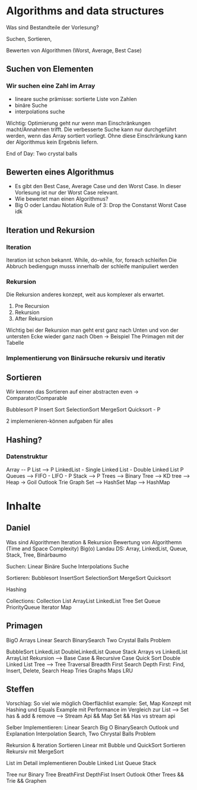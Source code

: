 # Algorithms and data structures

Was sind Bestandteile der Vorlesung?

Suchen, Sortieren,

Bewerten von Algorithmen (Worst, Average, Best Case)

## Suchen von Elementen

### Wir suchen eine Zahl im Array

- lineare suche prämisse: sortierte Liste von Zahlen
- binäre Suche
- interpolations suche

Wichtig: Optimierung geht nur wenn man Einschränkungen macht/Annahmen trifft.
Die verbesserte Suche kann nur durchgeführt werden, wenn das Array sortiert
vorliegt. Ohne diese Einschränkung kann der Algorithmus kein Ergebnis liefern.

End of Day: Two crystal balls

## Bewerten eines Algorithmus

- Es gibt den Best Case, Average Case und den Worst Case. In dieser Vorlesung
  ist nur der Worst Case relevant.
- Wie bewertet man einen Algorithmus?
- Big O oder Landau Notation Rule of 3: Drop the Constanst Worst Case idk

## Iteration und Rekursion

### Iteration

Iteration ist schon bekannt. While, do-while, for, foreach schleifen Die Abbruch
bediengugn musss innerhalb der schleife manipuliert werden

### Rekursion

Die Rekursion anderes konzept, weit aus komplexer als erwartet.

1. Pre Recursion
2. Rekursion
3. After Rekursion

Wichtig bei der Rekursion man geht erst ganz nach Unten und von der untersten
Ecke wieder ganz nach Oben -> Beispiel The Primagen mit der Tabelle

### Implementierung von Binärsuche rekursiv und iterativ

## Sortieren

Wir kennen das Sortieren auf einer abstracten even -> Comparator/Comparable

Bubblesort P Insert Sort SelectionSort MergeSort Quicksort - P

2 implemenieren-können aufgaben für alles

## Hashing?

### Datenstruktur

Array -- P List --> P LinkedList - Single Linked List - Double Linked List P
Queues --> FIFO - LIFO - P Stack --> P Trees --> Binary Tree --> KD tree -->
Heap -> Goil Outlook Trie Graph Set --> HashSet Map --> HashMap

# Inhalte

## Daniel

Was sind Algorithmen Iteration & Rekursion Bewertung von Algorithemn (Time and
Space Complexity) Big(o) Landau DS: Array, LinkedList, Queue, Stack, Tree,
Binärbaumo

Suchen: Linear Binäre Suche Interpolations Suche

Sortieren: Bubblesort InsertSort SelectionSort MergeSort Quicksort

Hashing

Collections: Collection List ArrayList LinkedList Tree Set Queue PriorityQueue
Iterator Map

## Primagen

BigO Arrays Linear Search BinarySearch Two Crystal Balls Problem

BubbleSort LinkedList DoubleLinkedList Queue Stack Arrays vs LinkedList
ArrayList Rekursion --> Base Case & Recursive Case Quick Sort Double Linked List
Tree --> Tree Traversal Breadth First Search Depth First: Find, Insert, Delete,
Search Heap Tries Graphs Maps LRU

## Steffen

Vorschlag: So viel wie möglich Oberflächlist example: Set, Map Konzept mit
Hashing und Equals Example mit Performance im Vergleich zur List --> Set has &
add & remove --> Stream Api && Map Set && Has vs stream api

Selber Implementieren: Linear Search Big O BinarySearch Outlook und Explanation
Interpolation Search, Two Chrystal Balls Problem

Rekursion & Iteration Sortieren Linear mit Bubble und QuickSort Sortieren
Rekursiv mit MergeSort

List im Detail implementieren Double Linked List Queue Stack

Tree nur Binary Tree BreathFirst DepthFist Insert Outlook Other Trees && Trie &&
Graphen
